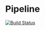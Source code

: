 # Pipeline

[![Build Status](https://travis-ci.org/JayyWalker/Pipeline.svg?branch=master)](https://travis-ci.org/JayyWalker/Pipeline)
